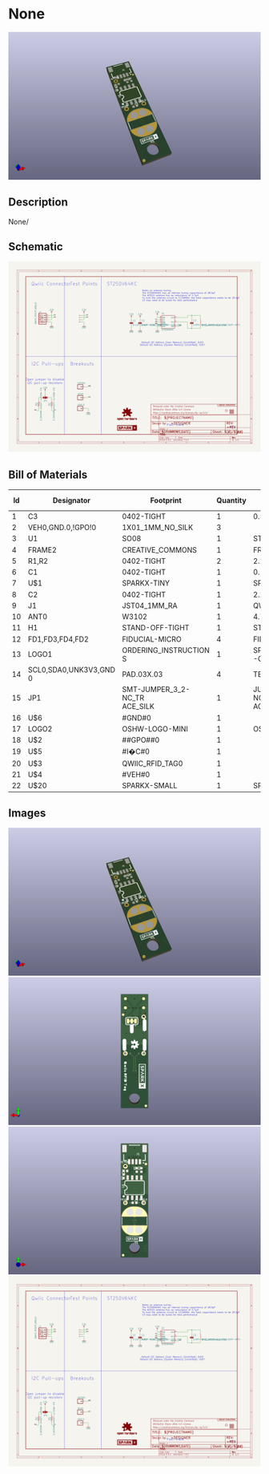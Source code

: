 # None
![None](version_current/working/working_3d.png)
## Description
None/
## Schematic
![None](version_current/working/working_schematic.png)
## Bill of Materials
| Id | Designator | Footprint | Quantity | Designation | Supplier and ref |  |
| --- | --- | --- | --- | --- | --- | --- |
| 1 | C3 | 0402-TIGHT | 1 | 0.5pF |  |  |
| 2 | VEH0,GND.0,!GPO!0 | 1X01_1MM_NO_SILK | 3 |  |  |  |
| 3 | U1 | SO08 | 1 | ST25DV64KC |  |  |
| 4 | FRAME2 | CREATIVE_COMMONS | 1 | FRAME-LETTER |  |  |
| 5 | R1,R2 | 0402-TIGHT | 2 | 2.2k |  |  |
| 6 | C1 | 0402-TIGHT | 1 | 0.1uF |  |  |
| 7 | U$1 | SPARKX-TINY | 1 | SPARKX-LOGO2 |  |  |
| 8 | C2 | 0402-TIGHT | 1 | 2.2uF |  |  |
| 9 | J1 | JST04_1MM_RA | 1 | QWIIC_RIGHT_ANGLE |  |  |
| 10 | ANT0 | W3102 | 1 | 4.7μH |  |  |
| 11 | H1 | STAND-OFF-TIGHT | 1 | STAND-OFFTIGHT |  |  |
| 12 | FD1,FD3,FD4,FD2 | FIDUCIAL-MICRO | 4 | FIDUCIALUFIDUCIAL |  |  |
| 13 | LOGO1 | ORDERING_INSTRUCTION<br>S | 1 | SPECIAL_INSTRUCTIONS<br>-ORDERING |  |  |
| 14 | SCL0,SDA0,UNK3V3,GND<br>0 | PAD.03X.03 | 4 | TEST-POINT3 |  |  |
| 15 | JP1 | SMT-JUMPER_3_2-NC_TR<br>ACE_SILK | 1 | JUMPER-SMT_3_2-NC_TR<br>ACE_SILK |  |  |
| 16 | U$6 | #GND#0 | 1 |  |  |  |
| 17 | LOGO2 | OSHW-LOGO-MINI | 1 | OSHW-LOGOMINI |  |  |
| 18 | U$2 | ##GPO##0 | 1 |  |  |  |
| 19 | U$5 | #I�C#0 | 1 |  |  |  |
| 20 | U$3 | QWIIC_RFID_TAG0 | 1 |  |  |  |
| 21 | U$4 | #VEH#0 | 1 |  |  |  |
| 22 | U$20 | SPARKX-SMALL | 1 | SPARKX-LOGO3 |  |  |

## Images
![version_current/working/working_3d.png](version_current/working/working_3d.png)
![version_current/working/working_3d_back.png](version_current/working/working_3d_back.png)
![version_current/working/working_3d_front.png](version_current/working/working_3d_front.png)
![version_current/working/working_schematic.png](version_current/working/working_schematic.png)
